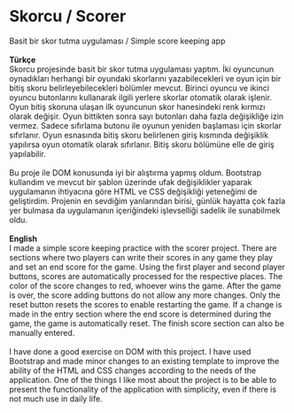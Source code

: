 # Skorcu / Scorer
Basit bir skor tutma uygulaması / Simple score keeping app
<br /><br />
<b>Türkçe</b>
<br />Skorcu projesinde basit bir skor tutma uygulaması yaptım. İki oyuncunun oynadıkları herhangi bir oyundaki skorlarını yazabilecekleri ve oyun için bir bitiş skoru belirleyebilecekleri bölümler mevcut. Birinci oyuncu ve ikinci oyuncu butonlarını kullanarak ilgili yerlere skorlar otomatik olarak işlenir. Oyun bitiş skoruna ulaşan ilk oyuncunun skor hanesindeki renk kırmızı olarak değişir. Oyun bittikten sonra sayı butonları daha fazla değişikliğe izin vermez. Sadece sıfırlama butonu ile oyunun yeniden başlaması için skorlar sıfırlanır. Oyun esnasında bitiş skoru belirlenen giriş kısmında değişiklik yapılırsa oyun otomatik olarak sıfırlanır. Bitiş skoru bölümüne elle de giriş yapılabilir.
<br /><br />Bu proje ile DOM konusunda iyi bir alıştırma yapmış oldum. Bootstrap kullandım ve mevcut bir şablon üzerinde ufak değişiklikler yaparak uygulamanın ihtiyacına göre HTML ve CSS değişikliği yeteneğimi de geliştirdim. Projenin en sevdiğim yanlarından birisi, günlük hayatta çok fazla yer bulmasa da uygulamanın içeriğindeki işlevselliği sadelik ile sunabilmek oldu.
<br /><br />
<b>English</b>
<br />I made a simple score keeping practice with the scorer project. There are sections where two players can write their scores in any game they play and set an end score for the game. Using the first player and second player buttons, scores are automatically processed for the respective places. The color of the score changes to red, whoever wins the game. After the game is over, the score adding buttons do not allow any more changes. Only the reset button resets the scores to enable restarting the game. If a change is made in the entry section where the end score is determined during the game, the game is automatically reset. The finish score section can also be manually entered.
<br /><br />I have done a good exercise on DOM with this project. I have used Bootstrap and made minor changes to an existing template to improve the ability of the HTML and CSS changes according to the needs of the application. One of the things I like most about the project is to be able to present the functionality of the application with simplicity, even if there is not much use in daily life.

